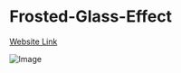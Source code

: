 # Frosted-Glass-Effect
[Website Link](https://css-frosted-glass-effect.netlify.app/)

![Image](https://user-images.githubusercontent.com/77884951/221789356-e1b5afe9-4ff2-49b7-a036-e0bec7f0d7cf.png)
